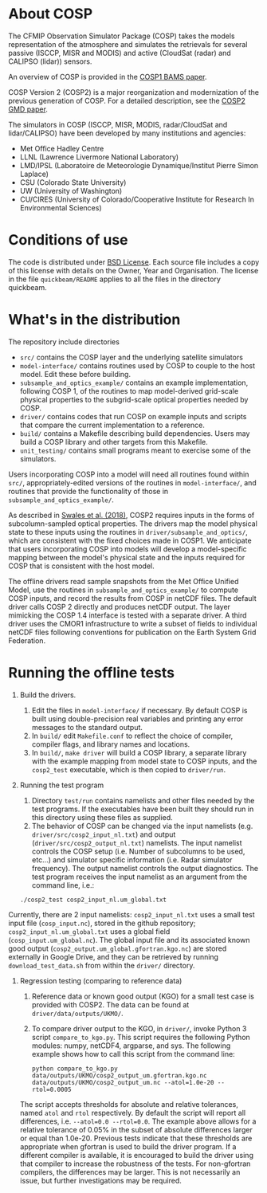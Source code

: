 # About COSP

The CFMIP Observation Simulator Package (COSP) takes the models representation of the
atmosphere and simulates the retrievals for several passive (ISCCP, MISR and MODIS)
and active (CloudSat (radar) and CALIPSO (lidar)) sensors.

An overview of COSP is provided in the [COSP1 BAMS paper](https://doi.org/10.1175/2011BAMS2856.1).

COSP Version 2 (COSP2) is a major reorganization and modernization of the previous generation of COSP. For a detailed description, see the [COSP2 GMD paper](https://doi.org/10.5194/gmd-11-77-2018).

The simulators in COSP (ISCCP, MISR, MODIS, radar/CloudSat and lidar/CALIPSO) have been developed by many institutions and agencies:
- Met Office Hadley Centre
- LLNL (Lawrence Livermore National Laboratory)
- LMD/IPSL (Laboratoire de Meteorologie Dynamique/Institut Pierre Simon Laplace)
- CSU (Colorado State University)
- UW (University of Washington)
- CU/CIRES (University of Colorado/Cooperative Institute for Research In Environmental Sciences)

# Conditions of use

The code is distributed under [BSD License](https://opensource.org/licenses/BSD-3-Clause). Each source file includes a copy of this license with details on the Owner, Year and Organisation. The license in the file `quickbeam/README` applies to all the files in the directory quickbeam.

# What's in the distribution

The repository include directories
- `src/` contains the COSP layer and the underlying satellite simulators
- `model-interface/` contains routines used by COSP to couple to the host model. Edit these before building.
- `subsample_and_optics_example/` contains an example implementation, following COSP 1, of the routines to map model-derived grid-scale physical properties to the subgrid-scale optical properties needed by COSP.
- `driver/` contains codes that run COSP on example inputs and scripts that compare the current implementation to a reference.
- `build/` contains a Makefile describing build dependencies. Users may build a COSP library and other targets from this Makefile.
- `unit_testing/` contains small programs meant to exercise some of the simulators.

Users incorporating COSP into a model will need all routines found within `src/`, appropriately-edited versions of the routines in `model-interface/`, and routines that provide the functionality of those in `subsample_and_optics_example/`.

As described in [Swales et al. (2018)](https://doi.org/10.5194/gmd-11-77-2018), COSP2 requires inputs in the forms of subcolumn-sampled optical properties. The drivers map the model physical state to these inputs using the routines in `driver/subsample_and_optics/`, which are consistent with the fixed choices made in COSP1. We anticipate that users incorporating COSP into models will develop a model-specific mapping between the model's physical state and the inputs required for COSP that is consistent with the host model.

The offline drivers read sample snapshots from the Met Office Unified Model, use the routines in `subsample_and_optics_example/` to compute COSP inputs, and record the results from COSP in netCDF files. The default driver calls COSP 2 directly and produces netCDF output. The layer mimicking the COSP 1.4 interface is tested with a separate driver. A third driver uses the CMOR1 infrastructure to write a subset of fields to individual netCDF files following conventions for publication on the Earth System Grid Federation.

# Running the offline tests

 1. Build the drivers.
    1. Edit the files in `model-interface/` if necessary. By default COSP is built using double-precision real variables and printing any error messages to the standard output.
    1. In `build/` edit `Makefile.conf` to reflect the choice of compiler, compiler flags, and library names and locations.
    1. In `build/`, `make driver` will build a COSP library, a separate library with the example mapping from model state to COSP inputs, and the `cosp2_test` executable, which is then copied to `driver/run`.

1. Running the test program
    1. Directory `test/run` contains namelists and other files needed by the test programs. If the executables have been built they should run in this directory using these files as supplied.
    1. The behavior of COSP can be changed via the input namelists (e.g. `driver/src/cosp2_input_nl.txt`) and output (`driver/src/cosp2_output_nl.txt`) namelists. The input namelist controls the COSP setup (i.e. Number of subcolumns to be used, etc...) and
    simulator specific information (i.e. Radar simulator frequency). The output namelist controls the output diagnostics. The test program receives the input namelist as an argument from the command line, i.e.:

      `./cosp2_test cosp2_input_nl.um_global.txt`

Currently, there are 2 input namelists: `cosp2_input_nl.txt` uses a small test input file (`cosp_input.nc`), stored in the github repository; `cosp2_input_nl.um_global.txt` uses a global field (`cosp_input.um_global.nc`). The global input file and its associated known good output (`cosp2_output.um_global.gfortran.kgo.nc`) are stored externally in Google Drive, and they can be retrieved by running `download_test_data.sh` from within the `driver/` directory.

1. Regression testing (comparing to reference data)
   1. Reference data or known good output (KGO) for a small test case is provided with COSP2. The data can be found at `driver/data/outputs/UKMO/`.
   1. To compare driver output to the KGO, in `driver/`, invoke Python 3 script `compare_to_kgo.py`. This script requires the following Python modules: numpy, netCDF4, argparse, and sys. The following example shows how to call this script from the command line:

      `python compare_to_kgo.py data/outputs/UKMO/cosp2_output_um.gfortran.kgo.nc data/outputs/UKMO/cosp2_output_um.nc --atol=1.0e-20 --rtol=0.0005`

   The script accepts thresholds for absolute and relative tolerances, named `atol` and `rtol` respectively. By default the script will report all differences, i.e. `--atol=0.0 --rtol=0.0`. The example above allows for a relative tolerance of 0.05\% in the subset of absolute differences larger or equal than 1.0e-20. Previous tests indicate that these thresholds are appropriate when gfortran is used to build the driver program. If a different compiler is available, it is encouraged to build the driver using that compiler to increase the robustness of the tests. For non-gfortran compilers, the differences may be larger. This is not necessarily an issue, but further investigations may be required.
